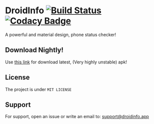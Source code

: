 # DroidInfo [![Build Status](https://api.travis-ci.com/gabrielecappellaro/DroidInfo.svg?token=7MBxtqGZzGucs8zo21yy&branch=master)](https://travis-ci.com/gabrielecappellaro/DroidInfo) [![Codacy Badge](https://api.codacy.com/project/badge/Grade/69d61f9f32a74649802b54caa19138fa)](https://www.codacy.com/app/gabrielecappellaro/DroidInfo?utm_source=github.com&amp;utm_medium=referral&amp;utm_content=gabrielecappellaro/DroidInfo&amp;utm_campaign=Badge_Grade)

A powerful and material design, phone status checker!

## Download Nightly!

Use [this link](https://k4ppaj.github.io/DroidInfo/download.html) for download latest, (Very highly unstable) apk!

## License

The project is under ```MIT LICENSE```

## Support 

For support, open an issue or write an email to: support@droidinfo.app
